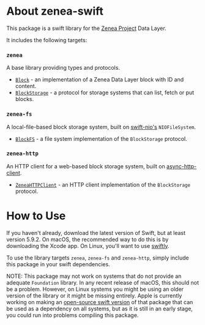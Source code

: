 # About zenea-swift
This package is a swift library for the [Zenea Project](https://github.com/glasfisch3000/zenea) Data Layer.

It includes the following targets:

### `zenea`
A base library providing types and protocols.
- [`Block`](Sources/zenea/Block.swift) - an implementation of a Zenea Data Layer block with ID and content.
- [`BlockStorage`](Sources/zenea/BlockStorage.swift) - a protocol for storage systems that can list, fetch or put blocks.

### `zenea-fs`
A local-file-based block storage system, built on [swift-nio's](https://github.com/apple/swift-nio) `NIOFileSystem`.
- [`BlockFS`](Sources/zenea-fs/BlockFS.swift) - a file system implementation of the `BlockStorage` protocol.

### `zenea-http`
An HTTP client for a web-based block storage system, built on [async-http-client](https://github.com/swift-server/async-http-client).
- [`ZeneaHTTPClient`](Sources/zenea-http/ZeneaHTTPClient.swift) - an HTTP client implementation of the `BlockStorage` protocol.

# How to Use
If you haven't already, download the latest version of Swift, but at least version 5.9.2. On macOS, the recommended way to do this is by downloading the Xcode app. On Linux, you'll want to use [swiftly](https://github.com/swift-server/swiftly).

To use the library targets `zenea`, `zenea-fs` and `zenea-http`, simply include this package in your swift dependencies.

NOTE: This package may not work on systems that do not provide an adequate `Foundation` library. In any recent release of macOS, this should not be a problem. However, on Linux systems you might be using an older version of the library or it might be missing entirely. Apple is currently working on making an [open-source swift version](https://github.com/apple/swift-foundation) of that package that can be used as a dependency on all systems, but as it is still in an early stage, you could run into problems compiling this package.
